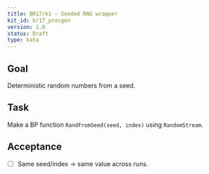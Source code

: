 ```yaml
---
title: BR17/k1 — Seeded RNG wrapper
kit_id: br17_procgen
version: 1.0
status: Draft
type: kata
---
```

## Goal
Deterministic random numbers from a seed.
## Task
Make a BP function `RandFromSeed(seed, index)` using `RandomStream`.
## Acceptance
- [ ] Same seed/index → same value across runs.